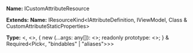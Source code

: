**Name:** ICustomAttributeResource

**Extends:** **Name:** IResourceKind<IAttributeDefinition, IViewModel, Class<IViewModel> & CustomAttributeStaticProperties>

**Type:** <, <>, { new (...args: any[]): <>; readonly prototype: <>; } & Required<Pick<, "bindables" | "aliases">>>

